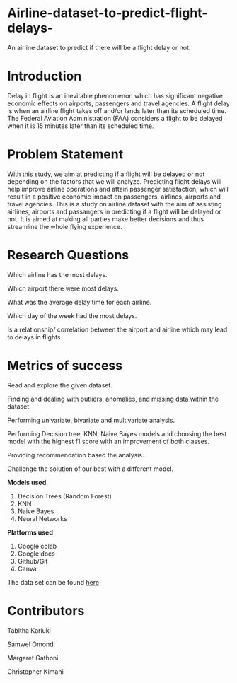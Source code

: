 # Airline-dataset-to-predict-flight-delays-
An airline dataset to predict if there will be a flight delay or not.

# Introduction

Delay in flight is an inevitable phenomenon which has significant negative economic effects on airports, passengers and travel agencies. A flight delay is when an airline flight takes off and/or lands later than its scheduled time. The Federal Aviation Administration (FAA) considers a flight to be delayed when it is 15 minutes later than its scheduled time. 

# Problem Statement
With this study, we aim at predicting if a flight will be delayed or not depending on the factors that we will analyze. Predicting flight delays will help improve airline operations and attain passenger satisfaction, which will result in a positive economic impact on passengers, airlines, airports and travel agencies.
This is a study on airline dataset with the aim of assisting airlines, airports and passangers in predicting if a flight will be delayed or not.
It is aimed at making all parties make better decisions and thus streamline the whole flying experience.

# Research Questions

Which airline has the most delays.

Which airport there were most delays.

What was the average delay time for each airline.

Which day of the week had the most delays.

Is a relationship/ correlation between the airport and airline which may lead to delays in flights.

# Metrics of success

Read and explore the given dataset.

Finding and dealing with outliers, anomalies, and missing data within the dataset.

Performing univariate, bivariate and multivariate analysis.

Performing Decision tree, KNN, Naive Bayes models and choosing the best model with the highest f1 score with an improvement of both classes.

Providing recommendation based the analysis.

Challenge the solution of our best with a different model.

**Models used**
1. Decision Trees (Random Forest)
2. KNN
3. Naive Bayes 
4. Neural Networks 

**Platforms used**
1. Google colab
2. Google docs
3. Github/Git 
4. Canva

The data set can be found [here](https://www.kaggle.com/datasets/jimschacko/airlines-dataset-to-predict-a-delay)


# Contributors

Tabitha Kariuki 

Samwel Omondi 

Margaret Gathoni

Christopher Kimani 


